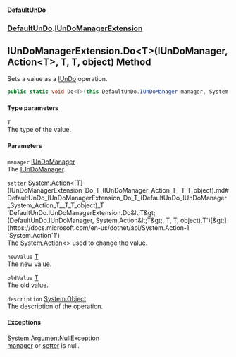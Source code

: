 #### [DefaultUnDo](DefaultUnDo.md 'DefaultUnDo')
### [DefaultUnDo](DefaultUnDo.md#DefaultUnDo 'DefaultUnDo').[IUnDoManagerExtension](IUnDoManagerExtension.md 'DefaultUnDo.IUnDoManagerExtension')
## IUnDoManagerExtension.Do&lt;T&gt;(IUnDoManager, Action&lt;T&gt;, T, T, object) Method
Sets a value as a [IUnDo](IUnDo.md 'DefaultUnDo.IUnDo') operation.  
```csharp
public static void Do<T>(this DefaultUnDo.IUnDoManager manager, System.Action<T> setter, T newValue, T oldValue, object description=null);
```
#### Type parameters
<a name='DefaultUnDo_IUnDoManagerExtension_Do_T_(DefaultUnDo_IUnDoManager_System_Action_T__T_T_object)_T'></a>
`T`  
The type of the value.
  
#### Parameters
<a name='DefaultUnDo_IUnDoManagerExtension_Do_T_(DefaultUnDo_IUnDoManager_System_Action_T__T_T_object)_manager'></a>
`manager` [IUnDoManager](IUnDoManager.md 'DefaultUnDo.IUnDoManager')  
The [IUnDoManager](IUnDoManager.md 'DefaultUnDo.IUnDoManager').
  
<a name='DefaultUnDo_IUnDoManagerExtension_Do_T_(DefaultUnDo_IUnDoManager_System_Action_T__T_T_object)_setter'></a>
`setter` [System.Action&lt;](https://docs.microsoft.com/en-us/dotnet/api/System.Action-1 'System.Action`1')[T](IUnDoManagerExtension_Do_T_(IUnDoManager_Action_T__T_T_object).md#DefaultUnDo_IUnDoManagerExtension_Do_T_(DefaultUnDo_IUnDoManager_System_Action_T__T_T_object)_T 'DefaultUnDo.IUnDoManagerExtension.Do&lt;T&gt;(DefaultUnDo.IUnDoManager, System.Action&lt;T&gt;, T, T, object).T')[&gt;](https://docs.microsoft.com/en-us/dotnet/api/System.Action-1 'System.Action`1')  
The [System.Action&lt;&gt;](https://docs.microsoft.com/en-us/dotnet/api/System.Action-1 'System.Action`1') used to change the value.
  
<a name='DefaultUnDo_IUnDoManagerExtension_Do_T_(DefaultUnDo_IUnDoManager_System_Action_T__T_T_object)_newValue'></a>
`newValue` [T](IUnDoManagerExtension_Do_T_(IUnDoManager_Action_T__T_T_object).md#DefaultUnDo_IUnDoManagerExtension_Do_T_(DefaultUnDo_IUnDoManager_System_Action_T__T_T_object)_T 'DefaultUnDo.IUnDoManagerExtension.Do&lt;T&gt;(DefaultUnDo.IUnDoManager, System.Action&lt;T&gt;, T, T, object).T')  
The new value.
  
<a name='DefaultUnDo_IUnDoManagerExtension_Do_T_(DefaultUnDo_IUnDoManager_System_Action_T__T_T_object)_oldValue'></a>
`oldValue` [T](IUnDoManagerExtension_Do_T_(IUnDoManager_Action_T__T_T_object).md#DefaultUnDo_IUnDoManagerExtension_Do_T_(DefaultUnDo_IUnDoManager_System_Action_T__T_T_object)_T 'DefaultUnDo.IUnDoManagerExtension.Do&lt;T&gt;(DefaultUnDo.IUnDoManager, System.Action&lt;T&gt;, T, T, object).T')  
The old value.
  
<a name='DefaultUnDo_IUnDoManagerExtension_Do_T_(DefaultUnDo_IUnDoManager_System_Action_T__T_T_object)_description'></a>
`description` [System.Object](https://docs.microsoft.com/en-us/dotnet/api/System.Object 'System.Object')  
The description of the operation.
  
#### Exceptions
[System.ArgumentNullException](https://docs.microsoft.com/en-us/dotnet/api/System.ArgumentNullException 'System.ArgumentNullException')  
[manager](IUnDoManagerExtension_Do_T_(IUnDoManager_Action_T__T_T_object).md#DefaultUnDo_IUnDoManagerExtension_Do_T_(DefaultUnDo_IUnDoManager_System_Action_T__T_T_object)_manager 'DefaultUnDo.IUnDoManagerExtension.Do&lt;T&gt;(DefaultUnDo.IUnDoManager, System.Action&lt;T&gt;, T, T, object).manager') or [setter](IUnDoManagerExtension_Do_T_(IUnDoManager_Action_T__T_T_object).md#DefaultUnDo_IUnDoManagerExtension_Do_T_(DefaultUnDo_IUnDoManager_System_Action_T__T_T_object)_setter 'DefaultUnDo.IUnDoManagerExtension.Do&lt;T&gt;(DefaultUnDo.IUnDoManager, System.Action&lt;T&gt;, T, T, object).setter') is null.
